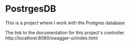 # PostrgesDB
This is a project where I work with the Postgres database

The link to the documentation for this project's controller.
http://localhost:8080/swagger-ui/index.html